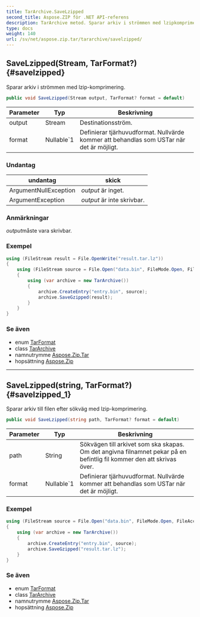 ```yaml
---
title: TarArchive.SaveLzipped
second_title: Aspose.ZIP för .NET API-referens
description: TarArchive metod. Sparar arkiv i strömmen med lzipkomprimering.
type: docs
weight: 140
url: /sv/net/aspose.zip.tar/tararchive/savelzipped/
---
```

## SaveLzipped(Stream, TarFormat?) {#savelzipped}

Sparar arkiv i strömmen med lzip-komprimering.

```csharp
public void SaveLzipped(Stream output, TarFormat? format = default)
```

| Parameter | Typ | Beskrivning |
| --- | --- | --- |
| output | Stream | Destinationsström. |
| format | Nullable`1 | Definierar tjärhuvudformat. Nullvärde kommer att behandlas som USTar när det är möjligt. |

### Undantag

| undantag | skick |
| --- | --- |
| ArgumentNullException | *output* är inget. |
| ArgumentException | *output* är inte skrivbar. |

### Anmärkningar

*output*måste vara skrivbar.

### Exempel

```csharp
using (FileStream result = File.OpenWrite("result.tar.lz"))
{
    using (FileStream source = File.Open("data.bin", FileMode.Open, FileAccess.Read))
    {
        using (var archive = new TarArchive())
        {
            archive.CreateEntry("entry.bin", source);
            archive.SaveGzipped(result);
        }
    }
}
```

### Se även

* enum [TarFormat](../../tarformat/)
* class [TarArchive](../)
* namnutrymme [Aspose.Zip.Tar](../../tararchive/)
* hopsättning [Aspose.Zip](../../../)

---

## SaveLzipped(string, TarFormat?) {#savelzipped_1}

Sparar arkiv till filen efter sökväg med lzip-komprimering.

```csharp
public void SaveLzipped(string path, TarFormat? format = default)
```

| Parameter | Typ | Beskrivning |
| --- | --- | --- |
| path | String | Sökvägen till arkivet som ska skapas. Om det angivna filnamnet pekar på en befintlig fil kommer den att skrivas över. |
| format | Nullable`1 | Definierar tjärhuvudformat. Nullvärde kommer att behandlas som USTar när det är möjligt. |

### Exempel

```csharp
using (FileStream source = File.Open("data.bin", FileMode.Open, FileAccess.Read))
{
    using (var archive = new TarArchive())
    {
        archive.CreateEntry("entry.bin", source);
        archive.SaveGzipped("result.tar.lz");
    }
}
```

### Se även

* enum [TarFormat](../../tarformat/)
* class [TarArchive](../)
* namnutrymme [Aspose.Zip.Tar](../../tararchive/)
* hopsättning [Aspose.Zip](../../../)


